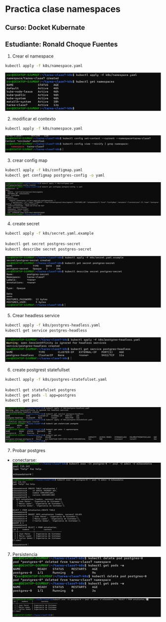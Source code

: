 

# Practica clase namespaces
## Curso: Docket Kubernate
## Estudiante: Ronald Choque Fuentes

1. Crear el namespace
```bash
kubectl apply -f k8s/namespace.yaml
```
![namespace](/screenshoots/image.png)

2. modificar el contexto

```bash
kubectl apply -f k8s/namespace.yaml
```
![alt text](/screenshoots/image-1.png)

3. crear config map
```bash
kubectl apply -f k8s/configmap.yaml
kubectl get configmap postgres-config -o yaml
```

![alt text](/screenshoots/image-2.png)

4. create secret

```bash
kubectl apply -f k8s/secret.yaml.example

kubectl get secret postgres-secret
kubectl describe secret postgres-secret

```

![alt text](/screenshoots/image-3.png)

5. Crear headless service

```bash
kubectl apply -f k8s/postgres-headless.yaml
kubectl get service postgres-headless

```
![alt text](/screenshoots/image-4.png)

6. create postgrest statefullset
```bash
kubectl apply -f k8s/postgres-statefulset.yaml

kubectl get statefulset postgres
kubectl get pods -l app=postgres
kubectl get pvc
```

![alt text](/screenshoots/image-5.png)

7. Probar postgres
 - conectarse:
 ![alt text](/screenshoots/image-6.png)
 ![alt text](/screenshoots/image-7.png)

 7. Persistencia
  ![alt text](/screenshoots/image-8.png)
  ![alt text](/screenshoots/image-9.png)

